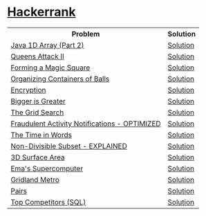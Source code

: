 <h1><a href="https://www.hackerrank.com/dimeddy97">Hackerrank</a></h1> 
<table style="width:100%">
  <tr>
    <th>Problem</th>
    <th>Solution</th>
  </tr>
  
  <tr>
	  	<td>
			<a href="https://www.hackerrank.com/challenges/java-1d-array/problem">Java 1D Array (Part 2)</a>
		</td>
		<td>
			<a href="https://github.com/dimeddy46/Hackerrank/blob/master/Java 1D Array (Part 2)/Sol.java">Solution</a>
		</td>
  </tr>

  <tr>
	  	<td>
			<a href="https://www.hackerrank.com/challenges/queens-attack-2/problem">Queens Attack II</a>
		</td>
		<td>
			<a href="https://github.com/dimeddy46/Hackerrank/blob/master/Queens Attack II/Sol.java">Solution</a>
		</td>
  </tr>
  
  <tr>
	  	<td>
			<a href="https://www.hackerrank.com/challenges/magic-square-forming/problem">Forming a Magic Square</a>
		</td>
		<td>
			<a href="https://github.com/dimeddy46/Hackerrank/blob/master/Forming a Magic Square/Sol.java">Solution</a>
		</td>
  </tr>

  <tr>
	  	<td>
			<a href="https://www.hackerrank.com/challenges/organizing-containers-of-balls/problem">Organizing Containers of Balls</a>
		</td>
		<td>
			<a href="https://github.com/dimeddy46/Hackerrank/blob/master/Organizing Containers of Balls/Sol.java">Solution</a>
		</td>
  </tr>

  <tr>
	  	<td>
			<a href="https://www.hackerrank.com/challenges/encryption/problem">Encryption</a>
		</td>
		<td>
			<a href="https://github.com/dimeddy46/Hackerrank/blob/master/Encryption/Sol.java">Solution</a>
		</td>
  </tr>
  
  <tr>
	  	<td>
			<a href="https://www.hackerrank.com/challenges/bigger-is-greater/problem">Bigger is Greater</a>
		</td>
		<td>
			<a href="https://github.com/dimeddy46/Hackerrank/blob/master/Bigger is Greater/Sol.java">Solution</a>
		</td>
  </tr>
  
  <tr>
	  	<td>
			<a href="https://www.hackerrank.com/challenges/the-grid-search/problem">The Grid Search</a>
		</td>
		<td>
			<a href="https://github.com/dimeddy46/Hackerrank/blob/master/The Grid Search/Sol.java">Solution</a>
		</td>
  </tr>
  
  <tr>
	  	<td>
			<a href="https://www.hackerrank.com/challenges/fraudulent-activity-notifications/problem">Fraudulent Activity Notifications - OPTIMIZED</a>
		</td>
		<td>
			<a href="https://github.com/dimeddy46/Hackerrank/blob/master/Fraudulent Activity Notifications/Sol.java">Solution</a>
		</td>
  </tr>  

  <tr>
	  	<td>
			<a href="https://www.hackerrank.com/challenges/the-time-in-words/problem">The Time in Words</a>
		</td>
		<td>
			<a href="https://github.com/dimeddy46/Hackerrank/blob/master/The Time in Words/Sol.java">Solution</a>
		</td>
  </tr>  

  <tr>
	  	<td>
			<a href="https://www.hackerrank.com/challenges/non-divisible-subset/problem">Non-Divisible Subset - EXPLAINED</a>
		</td>
		<td>
			<a href="https://github.com/dimeddy46/Hackerrank/blob/master/Non-Divisible Subset/Sol.java">Solution</a>
		</td>
  </tr>  
   
  <tr>
	  	<td>
			<a href="https://www.hackerrank.com/challenges/3d-surface-area/problem">3D Surface Area</a>
		</td>
		<td>
			<a href="https://github.com/dimeddy46/Hackerrank/blob/master/3D Surface Area/Sol.java">Solution</a>
		</td>
  </tr>  
  
  <tr>
	  	<td>
			<a href="https://www.hackerrank.com/challenges/two-pluses/problem">Ema's Supercomputer</a>
		</td>
		<td>
			<a href="https://github.com/dimeddy46/Hackerrank/blob/master/Ema's Supercomputer/Sol.java">Solution</a>
		</td>
  </tr>  

  <tr>
	  	<td>
			<a href="https://www.hackerrank.com/challenges/gridland-metro/problem">Gridland Metro</a>
		</td>
		<td>
			<a href="https://github.com/dimeddy46/Hackerrank/blob/master/Gridland Metro/Sol.java">Solution</a>
		</td>
  </tr>  
  <tr>
	  	<td>
			<a href="https://www.hackerrank.com/challenges/pairs/problem">Pairs</a>
		</td>
		<td>
			<a href="https://github.com/dimeddy46/Hackerrank/blob/master/Pairs/Sol.java">Solution</a>
		</td>
  </tr>  

  <tr>
	  	<td>
			<a href="https://www.hackerrank.com/challenges/full-score/problem">Top Competitors (SQL)</a>
		</td>
		<td>
			<a href="https://github.com/dimeddy46/Hackerrank/blob/master/Top Competitors (SQL)/Sol.sql">Solution</a>
		</td>
  </tr> 	
</table>  
